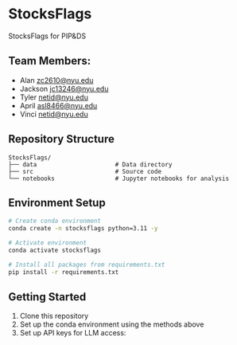 # StocksFlags
StocksFlags for PIP&DS
## Team Members: 
- Alan zc2610@nyu.edu
- Jackson jc13246@nyu.edu
- Tyler netid@nyu.edu
- April asl8466@nyu.edu
- Vinci netid@nyu.edu

## Repository Structure
```
StocksFlags/
├── data                      # Data directory
├── src                       # Source code
└── notebooks                 # Jupyter notebooks for analysis
```

## Environment Setup
```bash
# Create conda environment
conda create -n stocksflags python=3.11 -y

# Activate environment
conda activate stocksflags

# Install all packages from requirements.txt
pip install -r requirements.txt
```



## Getting Started
1. Clone this repository
2. Set up the conda environment using the methods above
3. Set up API keys for LLM access:
